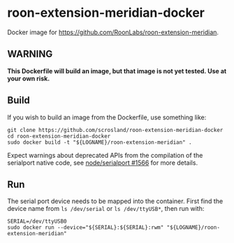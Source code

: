 # roon-extension-meridian-docker
Docker image for https://github.com/RoonLabs/roon-extension-meridian.

## WARNING

**This Dockerfile will build an image, but that image is not yet tested. Use at your own risk.**

## Build

If you wish to build an image from the Dockerfile, use something like:

```
git clone https://github.com/scrosland/roon-extension-meridian-docker
cd roon-extension-meridian-docker
sudo docker build -t "${LOGNAME}/roon-extension-meridian" .
```

Expect warnings about deprecated APIs from the compilation of the serialport native code, see [node/serialport #1566][serialport-1566] for more details.

[serialport-1566]: https://github.com/node-serialport/node-serialport/issues/1566

## Run

The serial port device needs to be mapped into the container. First find the device name from `ls /dev/serial` or `ls /dev/ttyUSB*`, then run with:

```
SERIAL=/dev/ttyUSB0
sudo docker run --device="${SERIAL}:${SERIAL}:rwm" "${LOGNAME}/roon-extension-meridian"
```
